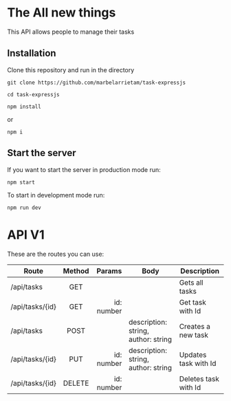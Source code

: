 # The All new things

This API allows people to manage their tasks

## Installation

Clone this repository and run in the directory

```shell
git clone https://github.com/marbelarrietam/task-expressjs
```
```shell
cd task-expressjs
```

```shell
npm install 
```
or

```shell
npm i 
```

## Start the server

If you want to start the server in production mode run:

```shell
npm start
```

To start in development mode run:

```shell
npm run dev
```

# API V1
These are the routes you can use:

| Route           | Method  | Params     | Body                                | Description               |
| --------------- | :----:  | ---------: | ----------------------------------- | ------------------------- |
| /api/tasks      |  GET    |            |                                     | Gets all tasks            |
| /api/tasks/{id} |  GET    | id: number |                                     | Get task with Id          |
| /api/tasks      |  POST   |            | description: string, author: string | Creates a new task        |
| /api/tasks/{id} |  PUT    | id: number | description: string, author: string | Updates task with Id      |
| /api/tasks/{id} |  DELETE | id: number |                                     | Deletes task with Id      |


